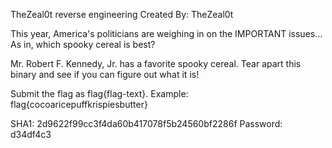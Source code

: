 TheZeal0t reverse engineering
Created By: TheZeal0t

This year, America's politicians are weighing in on the IMPORTANT issues... As in, which spooky cereal is best?

Mr. Robert F. Kennedy, Jr. has a favorite spooky cereal. Tear apart this binary and see if you can figure out what it is!

Submit the flag as flag{flag-text}. Example: flag{cocoaricepuffkrispiesbutter}

 SHA1: 2d9622f99cc3f4da60b417078f5b24560bf2286f
Password: d34df4c3
